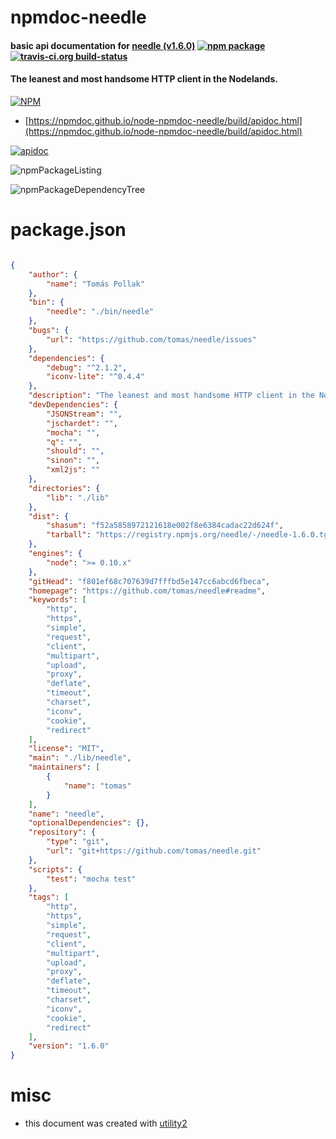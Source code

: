 # npmdoc-needle

#### basic api documentation for  [needle (v1.6.0)](https://github.com/tomas/needle#readme)  [![npm package](https://img.shields.io/npm/v/npmdoc-needle.svg?style=flat-square)](https://www.npmjs.org/package/npmdoc-needle) [![travis-ci.org build-status](https://api.travis-ci.org/npmdoc/node-npmdoc-needle.svg)](https://travis-ci.org/npmdoc/node-npmdoc-needle)

#### The leanest and most handsome HTTP client in the Nodelands.

[![NPM](https://nodei.co/npm/needle.png?downloads=true&downloadRank=true&stars=true)](https://www.npmjs.com/package/needle)

- [https://npmdoc.github.io/node-npmdoc-needle/build/apidoc.html](https://npmdoc.github.io/node-npmdoc-needle/build/apidoc.html)

[![apidoc](https://npmdoc.github.io/node-npmdoc-needle/build/screenCapture.buildCi.browser.%252Ftmp%252Fbuild%252Fapidoc.html.png)](https://npmdoc.github.io/node-npmdoc-needle/build/apidoc.html)

![npmPackageListing](https://npmdoc.github.io/node-npmdoc-needle/build/screenCapture.npmPackageListing.svg)

![npmPackageDependencyTree](https://npmdoc.github.io/node-npmdoc-needle/build/screenCapture.npmPackageDependencyTree.svg)



# package.json

```json

{
    "author": {
        "name": "Tomás Pollak"
    },
    "bin": {
        "needle": "./bin/needle"
    },
    "bugs": {
        "url": "https://github.com/tomas/needle/issues"
    },
    "dependencies": {
        "debug": "^2.1.2",
        "iconv-lite": "^0.4.4"
    },
    "description": "The leanest and most handsome HTTP client in the Nodelands.",
    "devDependencies": {
        "JSONStream": "",
        "jschardet": "",
        "mocha": "",
        "q": "",
        "should": "",
        "sinon": "",
        "xml2js": ""
    },
    "directories": {
        "lib": "./lib"
    },
    "dist": {
        "shasum": "f52a5858972121618e002f8e6384cadac22d624f",
        "tarball": "https://registry.npmjs.org/needle/-/needle-1.6.0.tgz"
    },
    "engines": {
        "node": ">= 0.10.x"
    },
    "gitHead": "f801ef68c707639d7fffbd5e147cc6abcd6fbeca",
    "homepage": "https://github.com/tomas/needle#readme",
    "keywords": [
        "http",
        "https",
        "simple",
        "request",
        "client",
        "multipart",
        "upload",
        "proxy",
        "deflate",
        "timeout",
        "charset",
        "iconv",
        "cookie",
        "redirect"
    ],
    "license": "MIT",
    "main": "./lib/needle",
    "maintainers": [
        {
            "name": "tomas"
        }
    ],
    "name": "needle",
    "optionalDependencies": {},
    "repository": {
        "type": "git",
        "url": "git+https://github.com/tomas/needle.git"
    },
    "scripts": {
        "test": "mocha test"
    },
    "tags": [
        "http",
        "https",
        "simple",
        "request",
        "client",
        "multipart",
        "upload",
        "proxy",
        "deflate",
        "timeout",
        "charset",
        "iconv",
        "cookie",
        "redirect"
    ],
    "version": "1.6.0"
}
```



# misc
- this document was created with [utility2](https://github.com/kaizhu256/node-utility2)
